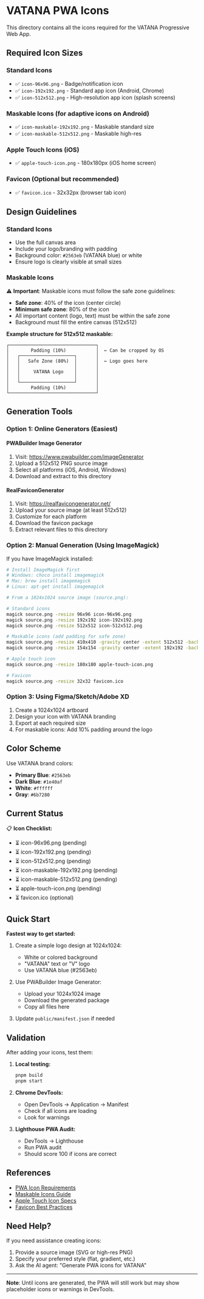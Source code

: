 # VATANA PWA Icons

This directory contains all the icons required for the VATANA Progressive Web App.

## Required Icon Sizes

### Standard Icons
- ✅ `icon-96x96.png` - Badge/notification icon
- ✅ `icon-192x192.png` - Standard app icon (Android, Chrome)
- ✅ `icon-512x512.png` - High-resolution app icon (splash screens)

### Maskable Icons (for adaptive icons on Android)
- ✅ `icon-maskable-192x192.png` - Maskable standard size
- ✅ `icon-maskable-512x512.png` - Maskable high-res

### Apple Touch Icons (iOS)
- ✅ `apple-touch-icon.png` - 180x180px (iOS home screen)

### Favicon (Optional but recommended)
- ✅ `favicon.ico` - 32x32px (browser tab icon)

## Design Guidelines

### Standard Icons
- Use the full canvas area
- Include your logo/branding with padding
- Background color: `#2563eb` (VATANA blue) or white
- Ensure logo is clearly visible at small sizes

### Maskable Icons
⚠️ **Important**: Maskable icons must follow the safe zone guidelines:
- **Safe zone**: 40% of the icon (center circle)
- **Minimum safe zone**: 80% of the icon
- All important content (logo, text) must be within the safe zone
- Background must fill the entire canvas (512x512)

**Example structure for 512x512 maskable:**
```
┌────────────────────────────────┐
│        Padding (10%)           │  ← Can be cropped by OS
│   ┌────────────────────┐       │
│   │   Safe Zone (80%)  │       │  ← Logo goes here
│   │                    │       │
│   │     VATANA Logo    │       │
│   │                    │       │
│   └────────────────────┘       │
│        Padding (10%)           │
└────────────────────────────────┘
```

## Generation Tools

### Option 1: Online Generators (Easiest)

#### PWABuilder Image Generator
1. Visit: https://www.pwabuilder.com/imageGenerator
2. Upload a 512x512 PNG source image
3. Select all platforms (iOS, Android, Windows)
4. Download and extract to this directory

#### RealFaviconGenerator
1. Visit: https://realfavicongenerator.net/
2. Upload your source image (at least 512x512)
3. Customize for each platform
4. Download the favicon package
5. Extract relevant files to this directory

### Option 2: Manual Generation (Using ImageMagick)

If you have ImageMagick installed:

```bash
# Install ImageMagick first
# Windows: choco install imagemagick
# Mac: brew install imagemagick
# Linux: apt-get install imagemagick

# From a 1024x1024 source image (source.png):

# Standard icons
magick source.png -resize 96x96 icon-96x96.png
magick source.png -resize 192x192 icon-192x192.png
magick source.png -resize 512x512 icon-512x512.png

# Maskable icons (add padding for safe zone)
magick source.png -resize 410x410 -gravity center -extent 512x512 -background "#2563eb" icon-maskable-512x512.png
magick source.png -resize 154x154 -gravity center -extent 192x192 -background "#2563eb" icon-maskable-192x192.png

# Apple touch icon
magick source.png -resize 180x180 apple-touch-icon.png

# Favicon
magick source.png -resize 32x32 favicon.ico
```

### Option 3: Using Figma/Sketch/Adobe XD

1. Create a 1024x1024 artboard
2. Design your icon with VATANA branding
3. Export at each required size
4. For maskable icons: Add 10% padding around the logo

## Color Scheme

Use VATANA brand colors:
- **Primary Blue**: `#2563eb`
- **Dark Blue**: `#1e40af`
- **White**: `#ffffff`
- **Gray**: `#6b7280`

## Current Status

📋 **Icon Checklist:**
- ⏳ icon-96x96.png (pending)
- ⏳ icon-192x192.png (pending)
- ⏳ icon-512x512.png (pending)
- ⏳ icon-maskable-192x192.png (pending)
- ⏳ icon-maskable-512x512.png (pending)
- ⏳ apple-touch-icon.png (pending)
- ⏳ favicon.ico (optional)

## Quick Start

**Fastest way to get started:**

1. Create a simple logo design at 1024x1024:
   - White or colored background
   - "VATANA" text or "V" logo
   - Use VATANA blue (#2563eb)

2. Use PWABuilder Image Generator:
   - Upload your 1024x1024 image
   - Download the generated package
   - Copy all files here

3. Update `public/manifest.json` if needed

## Validation

After adding your icons, test them:

1. **Local testing:**
   ```bash
   pnpm build
   pnpm start
   ```

2. **Chrome DevTools:**
   - Open DevTools → Application → Manifest
   - Check if all icons are loading
   - Look for warnings

3. **Lighthouse PWA Audit:**
   - DevTools → Lighthouse
   - Run PWA audit
   - Should score 100 if icons are correct

## References

- [PWA Icon Requirements](https://web.dev/add-manifest/#icons)
- [Maskable Icons Guide](https://web.dev/maskable-icon/)
- [Apple Touch Icon Specs](https://developer.apple.com/design/human-interface-guidelines/app-icons)
- [Favicon Best Practices](https://developer.mozilla.org/en-US/docs/Web/Progressive_web_apps/How_to/Define_app_icons)

## Need Help?

If you need assistance creating icons:
1. Provide a source image (SVG or high-res PNG)
2. Specify your preferred style (flat, gradient, etc.)
3. Ask the AI agent: "Generate PWA icons for VATANA"

---

**Note**: Until icons are generated, the PWA will still work but may show placeholder icons or warnings in DevTools.
